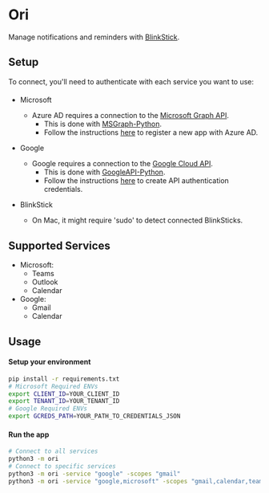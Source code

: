 # Ori
Manage notifications and reminders with [BlinkStick](https://www.blinkstick.com).  

## Setup
To connect, you'll need to authenticate with each service you want to use:  
#### 
- Microsoft
    - Azure AD requires a connection to the [Microsoft Graph API](https://developer.microsoft.com/en-us/graph).
        - This is done with [MSGraph-Python](https://github.com/Ztkent/msgraph-python).
        - Follow the instructions [here](https://github.com/Ztkent/msgraph-python?tab=readme-ov-file#setup) to register a new app with Azure AD.
- Google
    - Google requires a connection to the [Google Cloud API](https://cloud.google.com/apis/docs/overview).
        - This is done with [GoogleAPI-Python](https://github.com/Ztkent/googleapi-python).
        - Follow the instructions [here](https://github.com/Ztkent/googleapi-python?tab=readme-ov-file#setup) to create API authentication credentials.

- BlinkStick
    - On Mac, it might require 'sudo' to detect connected BlinkSticks.

## Supported Services
- Microsoft: 
    - Teams
    - Outlook
    - Calendar
- Google:
    - Gmail
    - Calendar

## Usage

#### Setup your environment
```bash
pip install -r requirements.txt
# Microsoft Required ENVs
export CLIENT_ID=YOUR_CLIENT_ID
export TENANT_ID=YOUR_TENANT_ID
# Google Required ENVs
export GCREDS_PATH=YOUR_PATH_TO_CREDENTIALS_JSON
```
#### Run the app
```bash
# Connect to all services
python3 -m ori
# Connect to specific services
python3 -m ori -service "google" -scopes "gmail"
python3 -m ori -service "google,microsoft" -scopes "gmail,calendar,teams-chat,teams-channel"
```